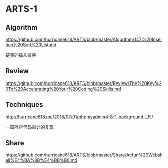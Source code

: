 # ARTS-1

## Algorithm

https://github.com/hurricane618/ARTS/blob/master/Algorithm/147.%20Insertion%20Sort%20List.md

链表的插入排序

## Review

https://github.com/hurricane618/ARTS/blob/master/Review/The%20Key%20To%20Accelerating%20Your%20Coding%20Skills.md

## Techniques

http://hurricane618.me/2018/07/01/phpmyadmin4-8-1-background-LFI/

一篇PHP代码审计的复现

## Share

https://github.com/hurricane618/ARTS/blob/master/Share/Acfun%20Webshell%E4%BA%8B%E4%BB%B6.md